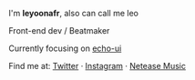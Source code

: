 I'm **leyoonafr**, also can call me leo

Front-end dev / Beatmaker 

Currently focusing on [echo-ui](https://github.com/codeacme17/echo-ui)

Find me at: [Twitter](https://twitter.com/codeacme17) · [Instagram](https://www.instagram.com/leyoonafr/) · [Netease Music](https://music.163.com/#/user/home?id=335823191)
<br />

